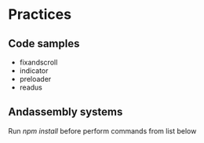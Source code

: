 # Practices

## Code samples

- fixandscroll
- indicator
- preloader
- readus

## Andassembly systems

Run _npm install_ before perform commands from list below
